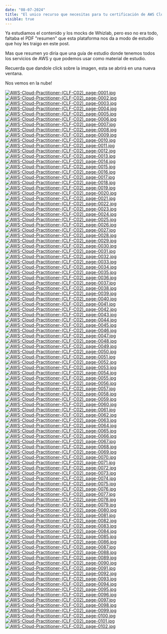 ```yaml
---
date: "08-07-2024"
title: "El unico recurso que necesitas para tu certificación de AWS Cloud Practitioner"
visible: true
---
```

Ya estudiamos el contenido y los mocks de Whizlab, pero eso no era todo, faltaba el PDF "resumen" que esta plataforma nos da a modo de estudio que hoy les traigo en este post.

Mas que resumen yo diría que una guía de estudio donde tenemos todos los servicios de AWS y que podemos usar como material de estudio.

Recuerda que dandole click sobre la imagen, esta se abrirá en una nueva ventana.

Nos vemos en la nube!

<a href="/blog/imagesAWS-Cloud-Practitioner-(CLF-C02)_page-0001.jpg" target="_blank"><img src="/blog/imagesAWS-Cloud-Practitioner-(CLF-C02)_page-0001.jpg" alt="AWS-Cloud-Practitioner-(CLF-C02)_page-0001.jpg" /></a>
<a href="/blog/imagesAWS-Cloud-Practitioner-(CLF-C02)_page-0002.jpg" target="_blank"><img src="/blog/imagesAWS-Cloud-Practitioner-(CLF-C02)_page-0002.jpg" alt="AWS-Cloud-Practitioner-(CLF-C02)_page-0002.jpg" /></a>
<a href="/blog/imagesAWS-Cloud-Practitioner-(CLF-C02)_page-0003.jpg" target="_blank"><img src="/blog/imagesAWS-Cloud-Practitioner-(CLF-C02)_page-0003.jpg" alt="AWS-Cloud-Practitioner-(CLF-C02)_page-0003.jpg" /></a>
<a href="/blog/imagesAWS-Cloud-Practitioner-(CLF-C02)_page-0004.jpg" target="_blank"><img src="/blog/imagesAWS-Cloud-Practitioner-(CLF-C02)_page-0004.jpg" alt="AWS-Cloud-Practitioner-(CLF-C02)_page-0004.jpg" /></a>
<a href="/blog/imagesAWS-Cloud-Practitioner-(CLF-C02)_page-0005.jpg" target="_blank"><img src="/blog/imagesAWS-Cloud-Practitioner-(CLF-C02)_page-0005.jpg" alt="AWS-Cloud-Practitioner-(CLF-C02)_page-0005.jpg" /></a>
<a href="/blog/imagesAWS-Cloud-Practitioner-(CLF-C02)_page-0006.jpg" target="_blank"><img src="/blog/imagesAWS-Cloud-Practitioner-(CLF-C02)_page-0006.jpg" alt="AWS-Cloud-Practitioner-(CLF-C02)_page-0006.jpg" /></a>
<a href="/blog/imagesAWS-Cloud-Practitioner-(CLF-C02)_page-0007.jpg" target="_blank"><img src="/blog/imagesAWS-Cloud-Practitioner-(CLF-C02)_page-0007.jpg" alt="AWS-Cloud-Practitioner-(CLF-C02)_page-0007.jpg" /></a>
<a href="/blog/imagesAWS-Cloud-Practitioner-(CLF-C02)_page-0008.jpg" target="_blank"><img src="/blog/imagesAWS-Cloud-Practitioner-(CLF-C02)_page-0008.jpg" alt="AWS-Cloud-Practitioner-(CLF-C02)_page-0008.jpg" /></a>
<a href="/blog/imagesAWS-Cloud-Practitioner-(CLF-C02)_page-0009.jpg" target="_blank"><img src="/blog/imagesAWS-Cloud-Practitioner-(CLF-C02)_page-0009.jpg" alt="AWS-Cloud-Practitioner-(CLF-C02)_page-0009.jpg" /></a>
<a href="/blog/imagesAWS-Cloud-Practitioner-(CLF-C02)_page-0010.jpg" target="_blank"><img src="/blog/imagesAWS-Cloud-Practitioner-(CLF-C02)_page-0010.jpg" alt="AWS-Cloud-Practitioner-(CLF-C02)_page-0010.jpg" /></a>
<a href="/blog/imagesAWS-Cloud-Practitioner-(CLF-C02)_page-0011.jpg" target="_blank"><img src="/blog/imagesAWS-Cloud-Practitioner-(CLF-C02)_page-0011.jpg" alt="AWS-Cloud-Practitioner-(CLF-C02)_page-0011.jpg" /></a>
<a href="/blog/imagesAWS-Cloud-Practitioner-(CLF-C02)_page-0012.jpg" target="_blank"><img src="/blog/imagesAWS-Cloud-Practitioner-(CLF-C02)_page-0012.jpg" alt="AWS-Cloud-Practitioner-(CLF-C02)_page-0012.jpg" /></a>
<a href="/blog/imagesAWS-Cloud-Practitioner-(CLF-C02)_page-0013.jpg" target="_blank"><img src="/blog/imagesAWS-Cloud-Practitioner-(CLF-C02)_page-0013.jpg" alt="AWS-Cloud-Practitioner-(CLF-C02)_page-0013.jpg" /></a>
<a href="/blog/imagesAWS-Cloud-Practitioner-(CLF-C02)_page-0014.jpg" target="_blank"><img src="/blog/imagesAWS-Cloud-Practitioner-(CLF-C02)_page-0014.jpg" alt="AWS-Cloud-Practitioner-(CLF-C02)_page-0014.jpg" /></a>
<a href="/blog/imagesAWS-Cloud-Practitioner-(CLF-C02)_page-0015.jpg" target="_blank"><img src="/blog/imagesAWS-Cloud-Practitioner-(CLF-C02)_page-0015.jpg" alt="AWS-Cloud-Practitioner-(CLF-C02)_page-0015.jpg" /></a>
<a href="/blog/imagesAWS-Cloud-Practitioner-(CLF-C02)_page-0016.jpg" target="_blank"><img src="/blog/imagesAWS-Cloud-Practitioner-(CLF-C02)_page-0016.jpg" alt="AWS-Cloud-Practitioner-(CLF-C02)_page-0016.jpg" /></a>
<a href="/blog/imagesAWS-Cloud-Practitioner-(CLF-C02)_page-0017.jpg" target="_blank"><img src="/blog/imagesAWS-Cloud-Practitioner-(CLF-C02)_page-0017.jpg" alt="AWS-Cloud-Practitioner-(CLF-C02)_page-0017.jpg" /></a>
<a href="/blog/imagesAWS-Cloud-Practitioner-(CLF-C02)_page-0018.jpg" target="_blank"><img src="/blog/imagesAWS-Cloud-Practitioner-(CLF-C02)_page-0018.jpg" alt="AWS-Cloud-Practitioner-(CLF-C02)_page-0018.jpg" /></a>
<a href="/blog/imagesAWS-Cloud-Practitioner-(CLF-C02)_page-0019.jpg" target="_blank"><img src="/blog/imagesAWS-Cloud-Practitioner-(CLF-C02)_page-0019.jpg" alt="AWS-Cloud-Practitioner-(CLF-C02)_page-0019.jpg" /></a>
<a href="/blog/imagesAWS-Cloud-Practitioner-(CLF-C02)_page-0020.jpg" target="_blank"><img src="/blog/imagesAWS-Cloud-Practitioner-(CLF-C02)_page-0020.jpg" alt="AWS-Cloud-Practitioner-(CLF-C02)_page-0020.jpg" /></a>
<a href="/blog/imagesAWS-Cloud-Practitioner-(CLF-C02)_page-0021.jpg" target="_blank"><img src="/blog/imagesAWS-Cloud-Practitioner-(CLF-C02)_page-0021.jpg" alt="AWS-Cloud-Practitioner-(CLF-C02)_page-0021.jpg" /></a>
<a href="/blog/imagesAWS-Cloud-Practitioner-(CLF-C02)_page-0022.jpg" target="_blank"><img src="/blog/imagesAWS-Cloud-Practitioner-(CLF-C02)_page-0022.jpg" alt="AWS-Cloud-Practitioner-(CLF-C02)_page-0022.jpg" /></a>
<a href="/blog/imagesAWS-Cloud-Practitioner-(CLF-C02)_page-0023.jpg" target="_blank"><img src="/blog/imagesAWS-Cloud-Practitioner-(CLF-C02)_page-0023.jpg" alt="AWS-Cloud-Practitioner-(CLF-C02)_page-0023.jpg" /></a>
<a href="/blog/imagesAWS-Cloud-Practitioner-(CLF-C02)_page-0024.jpg" target="_blank"><img src="/blog/imagesAWS-Cloud-Practitioner-(CLF-C02)_page-0024.jpg" alt="AWS-Cloud-Practitioner-(CLF-C02)_page-0024.jpg" /></a>
<a href="/blog/imagesAWS-Cloud-Practitioner-(CLF-C02)_page-0025.jpg" target="_blank"><img src="/blog/imagesAWS-Cloud-Practitioner-(CLF-C02)_page-0025.jpg" alt="AWS-Cloud-Practitioner-(CLF-C02)_page-0025.jpg" /></a>
<a href="/blog/imagesAWS-Cloud-Practitioner-(CLF-C02)_page-0026.jpg" target="_blank"><img src="/blog/imagesAWS-Cloud-Practitioner-(CLF-C02)_page-0026.jpg" alt="AWS-Cloud-Practitioner-(CLF-C02)_page-0026.jpg" /></a>
<a href="/blog/imagesAWS-Cloud-Practitioner-(CLF-C02)_page-0027.jpg" target="_blank"><img src="/blog/imagesAWS-Cloud-Practitioner-(CLF-C02)_page-0027.jpg" alt="AWS-Cloud-Practitioner-(CLF-C02)_page-0027.jpg" /></a>
<a href="/blog/imagesAWS-Cloud-Practitioner-(CLF-C02)_page-0028.jpg" target="_blank"><img src="/blog/imagesAWS-Cloud-Practitioner-(CLF-C02)_page-0028.jpg" alt="AWS-Cloud-Practitioner-(CLF-C02)_page-0028.jpg" /></a>
<a href="/blog/imagesAWS-Cloud-Practitioner-(CLF-C02)_page-0029.jpg" target="_blank"><img src="/blog/imagesAWS-Cloud-Practitioner-(CLF-C02)_page-0029.jpg" alt="AWS-Cloud-Practitioner-(CLF-C02)_page-0029.jpg" /></a>
<a href="/blog/imagesAWS-Cloud-Practitioner-(CLF-C02)_page-0030.jpg" target="_blank"><img src="/blog/imagesAWS-Cloud-Practitioner-(CLF-C02)_page-0030.jpg" alt="AWS-Cloud-Practitioner-(CLF-C02)_page-0030.jpg" /></a>
<a href="/blog/imagesAWS-Cloud-Practitioner-(CLF-C02)_page-0031.jpg" target="_blank"><img src="/blog/imagesAWS-Cloud-Practitioner-(CLF-C02)_page-0031.jpg" alt="AWS-Cloud-Practitioner-(CLF-C02)_page-0031.jpg" /></a>
<a href="/blog/imagesAWS-Cloud-Practitioner-(CLF-C02)_page-0032.jpg" target="_blank"><img src="/blog/imagesAWS-Cloud-Practitioner-(CLF-C02)_page-0032.jpg" alt="AWS-Cloud-Practitioner-(CLF-C02)_page-0032.jpg" /></a>
<a href="/blog/imagesAWS-Cloud-Practitioner-(CLF-C02)_page-0033.jpg" target="_blank"><img src="/blog/imagesAWS-Cloud-Practitioner-(CLF-C02)_page-0033.jpg" alt="AWS-Cloud-Practitioner-(CLF-C02)_page-0033.jpg" /></a>
<a href="/blog/imagesAWS-Cloud-Practitioner-(CLF-C02)_page-0034.jpg" target="_blank"><img src="/blog/imagesAWS-Cloud-Practitioner-(CLF-C02)_page-0034.jpg" alt="AWS-Cloud-Practitioner-(CLF-C02)_page-0034.jpg" /></a>
<a href="/blog/imagesAWS-Cloud-Practitioner-(CLF-C02)_page-0035.jpg" target="_blank"><img src="/blog/imagesAWS-Cloud-Practitioner-(CLF-C02)_page-0035.jpg" alt="AWS-Cloud-Practitioner-(CLF-C02)_page-0035.jpg" /></a>
<a href="/blog/imagesAWS-Cloud-Practitioner-(CLF-C02)_page-0036.jpg" target="_blank"><img src="/blog/imagesAWS-Cloud-Practitioner-(CLF-C02)_page-0036.jpg" alt="AWS-Cloud-Practitioner-(CLF-C02)_page-0036.jpg" /></a>
<a href="/blog/imagesAWS-Cloud-Practitioner-(CLF-C02)_page-0037.jpg" target="_blank"><img src="/blog/imagesAWS-Cloud-Practitioner-(CLF-C02)_page-0037.jpg" alt="AWS-Cloud-Practitioner-(CLF-C02)_page-0037.jpg" /></a>
<a href="/blog/imagesAWS-Cloud-Practitioner-(CLF-C02)_page-0038.jpg" target="_blank"><img src="/blog/imagesAWS-Cloud-Practitioner-(CLF-C02)_page-0038.jpg" alt="AWS-Cloud-Practitioner-(CLF-C02)_page-0038.jpg" /></a>
<a href="/blog/imagesAWS-Cloud-Practitioner-(CLF-C02)_page-0039.jpg" target="_blank"><img src="/blog/imagesAWS-Cloud-Practitioner-(CLF-C02)_page-0039.jpg" alt="AWS-Cloud-Practitioner-(CLF-C02)_page-0039.jpg" /></a>
<a href="/blog/imagesAWS-Cloud-Practitioner-(CLF-C02)_page-0040.jpg" target="_blank"><img src="/blog/imagesAWS-Cloud-Practitioner-(CLF-C02)_page-0040.jpg" alt="AWS-Cloud-Practitioner-(CLF-C02)_page-0040.jpg" /></a>
<a href="/blog/imagesAWS-Cloud-Practitioner-(CLF-C02)_page-0041.jpg" target="_blank"><img src="/blog/imagesAWS-Cloud-Practitioner-(CLF-C02)_page-0041.jpg" alt="AWS-Cloud-Practitioner-(CLF-C02)_page-0041.jpg" /></a>
<a href="/blog/imagesAWS-Cloud-Practitioner-(CLF-C02)_page-0042.jpg" target="_blank"><img src="/blog/imagesAWS-Cloud-Practitioner-(CLF-C02)_page-0042.jpg" alt="AWS-Cloud-Practitioner-(CLF-C02)_page-0042.jpg" /></a>
<a href="/blog/imagesAWS-Cloud-Practitioner-(CLF-C02)_page-0043.jpg" target="_blank"><img src="/blog/imagesAWS-Cloud-Practitioner-(CLF-C02)_page-0043.jpg" alt="AWS-Cloud-Practitioner-(CLF-C02)_page-0043.jpg" /></a>
<a href="/blog/imagesAWS-Cloud-Practitioner-(CLF-C02)_page-0044.jpg" target="_blank"><img src="/blog/imagesAWS-Cloud-Practitioner-(CLF-C02)_page-0044.jpg" alt="AWS-Cloud-Practitioner-(CLF-C02)_page-0044.jpg" /></a>
<a href="/blog/imagesAWS-Cloud-Practitioner-(CLF-C02)_page-0045.jpg" target="_blank"><img src="/blog/imagesAWS-Cloud-Practitioner-(CLF-C02)_page-0045.jpg" alt="AWS-Cloud-Practitioner-(CLF-C02)_page-0045.jpg" /></a>
<a href="/blog/imagesAWS-Cloud-Practitioner-(CLF-C02)_page-0046.jpg" target="_blank"><img src="/blog/imagesAWS-Cloud-Practitioner-(CLF-C02)_page-0046.jpg" alt="AWS-Cloud-Practitioner-(CLF-C02)_page-0046.jpg" /></a>
<a href="/blog/imagesAWS-Cloud-Practitioner-(CLF-C02)_page-0047.jpg" target="_blank"><img src="/blog/imagesAWS-Cloud-Practitioner-(CLF-C02)_page-0047.jpg" alt="AWS-Cloud-Practitioner-(CLF-C02)_page-0047.jpg" /></a>
<a href="/blog/imagesAWS-Cloud-Practitioner-(CLF-C02)_page-0048.jpg" target="_blank"><img src="/blog/imagesAWS-Cloud-Practitioner-(CLF-C02)_page-0048.jpg" alt="AWS-Cloud-Practitioner-(CLF-C02)_page-0048.jpg" /></a>
<a href="/blog/imagesAWS-Cloud-Practitioner-(CLF-C02)_page-0049.jpg" target="_blank"><img src="/blog/imagesAWS-Cloud-Practitioner-(CLF-C02)_page-0049.jpg" alt="AWS-Cloud-Practitioner-(CLF-C02)_page-0049.jpg" /></a>
<a href="/blog/imagesAWS-Cloud-Practitioner-(CLF-C02)_page-0050.jpg" target="_blank"><img src="/blog/imagesAWS-Cloud-Practitioner-(CLF-C02)_page-0050.jpg" alt="AWS-Cloud-Practitioner-(CLF-C02)_page-0050.jpg" /></a>
<a href="/blog/imagesAWS-Cloud-Practitioner-(CLF-C02)_page-0051.jpg" target="_blank"><img src="/blog/imagesAWS-Cloud-Practitioner-(CLF-C02)_page-0051.jpg" alt="AWS-Cloud-Practitioner-(CLF-C02)_page-0051.jpg" /></a>
<a href="/blog/imagesAWS-Cloud-Practitioner-(CLF-C02)_page-0052.jpg" target="_blank"><img src="/blog/imagesAWS-Cloud-Practitioner-(CLF-C02)_page-0052.jpg" alt="AWS-Cloud-Practitioner-(CLF-C02)_page-0052.jpg" /></a>
<a href="/blog/imagesAWS-Cloud-Practitioner-(CLF-C02)_page-0053.jpg" target="_blank"><img src="/blog/imagesAWS-Cloud-Practitioner-(CLF-C02)_page-0053.jpg" alt="AWS-Cloud-Practitioner-(CLF-C02)_page-0053.jpg" /></a>
<a href="/blog/imagesAWS-Cloud-Practitioner-(CLF-C02)_page-0054.jpg" target="_blank"><img src="/blog/imagesAWS-Cloud-Practitioner-(CLF-C02)_page-0054.jpg" alt="AWS-Cloud-Practitioner-(CLF-C02)_page-0054.jpg" /></a>
<a href="/blog/imagesAWS-Cloud-Practitioner-(CLF-C02)_page-0055.jpg" target="_blank"><img src="/blog/imagesAWS-Cloud-Practitioner-(CLF-C02)_page-0055.jpg" alt="AWS-Cloud-Practitioner-(CLF-C02)_page-0055.jpg" /></a>
<a href="/blog/imagesAWS-Cloud-Practitioner-(CLF-C02)_page-0056.jpg" target="_blank"><img src="/blog/imagesAWS-Cloud-Practitioner-(CLF-C02)_page-0056.jpg" alt="AWS-Cloud-Practitioner-(CLF-C02)_page-0056.jpg" /></a>
<a href="/blog/imagesAWS-Cloud-Practitioner-(CLF-C02)_page-0057.jpg" target="_blank"><img src="/blog/imagesAWS-Cloud-Practitioner-(CLF-C02)_page-0057.jpg" alt="AWS-Cloud-Practitioner-(CLF-C02)_page-0057.jpg" /></a>
<a href="/blog/imagesAWS-Cloud-Practitioner-(CLF-C02)_page-0058.jpg" target="_blank"><img src="/blog/imagesAWS-Cloud-Practitioner-(CLF-C02)_page-0058.jpg" alt="AWS-Cloud-Practitioner-(CLF-C02)_page-0058.jpg" /></a>
<a href="/blog/imagesAWS-Cloud-Practitioner-(CLF-C02)_page-0059.jpg" target="_blank"><img src="/blog/imagesAWS-Cloud-Practitioner-(CLF-C02)_page-0059.jpg" alt="AWS-Cloud-Practitioner-(CLF-C02)_page-0059.jpg" /></a>
<a href="/blog/imagesAWS-Cloud-Practitioner-(CLF-C02)_page-0060.jpg" target="_blank"><img src="/blog/imagesAWS-Cloud-Practitioner-(CLF-C02)_page-0060.jpg" alt="AWS-Cloud-Practitioner-(CLF-C02)_page-0060.jpg" /></a>
<a href="/blog/imagesAWS-Cloud-Practitioner-(CLF-C02)_page-0061.jpg" target="_blank"><img src="/blog/imagesAWS-Cloud-Practitioner-(CLF-C02)_page-0061.jpg" alt="AWS-Cloud-Practitioner-(CLF-C02)_page-0061.jpg" /></a>
<a href="/blog/imagesAWS-Cloud-Practitioner-(CLF-C02)_page-0062.jpg" target="_blank"><img src="/blog/imagesAWS-Cloud-Practitioner-(CLF-C02)_page-0062.jpg" alt="AWS-Cloud-Practitioner-(CLF-C02)_page-0062.jpg" /></a>
<a href="/blog/imagesAWS-Cloud-Practitioner-(CLF-C02)_page-0063.jpg" target="_blank"><img src="/blog/imagesAWS-Cloud-Practitioner-(CLF-C02)_page-0063.jpg" alt="AWS-Cloud-Practitioner-(CLF-C02)_page-0063.jpg" /></a>
<a href="/blog/imagesAWS-Cloud-Practitioner-(CLF-C02)_page-0064.jpg" target="_blank"><img src="/blog/imagesAWS-Cloud-Practitioner-(CLF-C02)_page-0064.jpg" alt="AWS-Cloud-Practitioner-(CLF-C02)_page-0064.jpg" /></a>
<a href="/blog/imagesAWS-Cloud-Practitioner-(CLF-C02)_page-0065.jpg" target="_blank"><img src="/blog/imagesAWS-Cloud-Practitioner-(CLF-C02)_page-0065.jpg" alt="AWS-Cloud-Practitioner-(CLF-C02)_page-0065.jpg" /></a>
<a href="/blog/imagesAWS-Cloud-Practitioner-(CLF-C02)_page-0066.jpg" target="_blank"><img src="/blog/imagesAWS-Cloud-Practitioner-(CLF-C02)_page-0066.jpg" alt="AWS-Cloud-Practitioner-(CLF-C02)_page-0066.jpg" /></a>
<a href="/blog/imagesAWS-Cloud-Practitioner-(CLF-C02)_page-0067.jpg" target="_blank"><img src="/blog/imagesAWS-Cloud-Practitioner-(CLF-C02)_page-0067.jpg" alt="AWS-Cloud-Practitioner-(CLF-C02)_page-0067.jpg" /></a>
<a href="/blog/imagesAWS-Cloud-Practitioner-(CLF-C02)_page-0068.jpg" target="_blank"><img src="/blog/imagesAWS-Cloud-Practitioner-(CLF-C02)_page-0068.jpg" alt="AWS-Cloud-Practitioner-(CLF-C02)_page-0068.jpg" /></a>
<a href="/blog/imagesAWS-Cloud-Practitioner-(CLF-C02)_page-0069.jpg" target="_blank"><img src="/blog/imagesAWS-Cloud-Practitioner-(CLF-C02)_page-0069.jpg" alt="AWS-Cloud-Practitioner-(CLF-C02)_page-0069.jpg" /></a>
<a href="/blog/imagesAWS-Cloud-Practitioner-(CLF-C02)_page-0070.jpg" target="_blank"><img src="/blog/imagesAWS-Cloud-Practitioner-(CLF-C02)_page-0070.jpg" alt="AWS-Cloud-Practitioner-(CLF-C02)_page-0070.jpg" /></a>
<a href="/blog/imagesAWS-Cloud-Practitioner-(CLF-C02)_page-0071.jpg" target="_blank"><img src="/blog/imagesAWS-Cloud-Practitioner-(CLF-C02)_page-0071.jpg" alt="AWS-Cloud-Practitioner-(CLF-C02)_page-0071.jpg" /></a>
<a href="/blog/imagesAWS-Cloud-Practitioner-(CLF-C02)_page-0072.jpg" target="_blank"><img src="/blog/imagesAWS-Cloud-Practitioner-(CLF-C02)_page-0072.jpg" alt="AWS-Cloud-Practitioner-(CLF-C02)_page-0072.jpg" /></a>
<a href="/blog/imagesAWS-Cloud-Practitioner-(CLF-C02)_page-0073.jpg" target="_blank"><img src="/blog/imagesAWS-Cloud-Practitioner-(CLF-C02)_page-0073.jpg" alt="AWS-Cloud-Practitioner-(CLF-C02)_page-0073.jpg" /></a>
<a href="/blog/imagesAWS-Cloud-Practitioner-(CLF-C02)_page-0074.jpg" target="_blank"><img src="/blog/imagesAWS-Cloud-Practitioner-(CLF-C02)_page-0074.jpg" alt="AWS-Cloud-Practitioner-(CLF-C02)_page-0074.jpg" /></a>
<a href="/blog/imagesAWS-Cloud-Practitioner-(CLF-C02)_page-0075.jpg" target="_blank"><img src="/blog/imagesAWS-Cloud-Practitioner-(CLF-C02)_page-0075.jpg" alt="AWS-Cloud-Practitioner-(CLF-C02)_page-0075.jpg" /></a>
<a href="/blog/imagesAWS-Cloud-Practitioner-(CLF-C02)_page-0076.jpg" target="_blank"><img src="/blog/imagesAWS-Cloud-Practitioner-(CLF-C02)_page-0076.jpg" alt="AWS-Cloud-Practitioner-(CLF-C02)_page-0076.jpg" /></a>
<a href="/blog/imagesAWS-Cloud-Practitioner-(CLF-C02)_page-0077.jpg" target="_blank"><img src="/blog/imagesAWS-Cloud-Practitioner-(CLF-C02)_page-0077.jpg" alt="AWS-Cloud-Practitioner-(CLF-C02)_page-0077.jpg" /></a>
<a href="/blog/imagesAWS-Cloud-Practitioner-(CLF-C02)_page-0078.jpg" target="_blank"><img src="/blog/imagesAWS-Cloud-Practitioner-(CLF-C02)_page-0078.jpg" alt="AWS-Cloud-Practitioner-(CLF-C02)_page-0078.jpg" /></a>
<a href="/blog/imagesAWS-Cloud-Practitioner-(CLF-C02)_page-0079.jpg" target="_blank"><img src="/blog/imagesAWS-Cloud-Practitioner-(CLF-C02)_page-0079.jpg" alt="AWS-Cloud-Practitioner-(CLF-C02)_page-0079.jpg" /></a>
<a href="/blog/imagesAWS-Cloud-Practitioner-(CLF-C02)_page-0080.jpg" target="_blank"><img src="/blog/imagesAWS-Cloud-Practitioner-(CLF-C02)_page-0080.jpg" alt="AWS-Cloud-Practitioner-(CLF-C02)_page-0080.jpg" /></a>
<a href="/blog/imagesAWS-Cloud-Practitioner-(CLF-C02)_page-0081.jpg" target="_blank"><img src="/blog/imagesAWS-Cloud-Practitioner-(CLF-C02)_page-0081.jpg" alt="AWS-Cloud-Practitioner-(CLF-C02)_page-0081.jpg" /></a>
<a href="/blog/imagesAWS-Cloud-Practitioner-(CLF-C02)_page-0082.jpg" target="_blank"><img src="/blog/imagesAWS-Cloud-Practitioner-(CLF-C02)_page-0082.jpg" alt="AWS-Cloud-Practitioner-(CLF-C02)_page-0082.jpg" /></a>
<a href="/blog/imagesAWS-Cloud-Practitioner-(CLF-C02)_page-0083.jpg" target="_blank"><img src="/blog/imagesAWS-Cloud-Practitioner-(CLF-C02)_page-0083.jpg" alt="AWS-Cloud-Practitioner-(CLF-C02)_page-0083.jpg" /></a>
<a href="/blog/imagesAWS-Cloud-Practitioner-(CLF-C02)_page-0084.jpg" target="_blank"><img src="/blog/imagesAWS-Cloud-Practitioner-(CLF-C02)_page-0084.jpg" alt="AWS-Cloud-Practitioner-(CLF-C02)_page-0084.jpg" /></a>
<a href="/blog/imagesAWS-Cloud-Practitioner-(CLF-C02)_page-0085.jpg" target="_blank"><img src="/blog/imagesAWS-Cloud-Practitioner-(CLF-C02)_page-0085.jpg" alt="AWS-Cloud-Practitioner-(CLF-C02)_page-0085.jpg" /></a>
<a href="/blog/imagesAWS-Cloud-Practitioner-(CLF-C02)_page-0086.jpg" target="_blank"><img src="/blog/imagesAWS-Cloud-Practitioner-(CLF-C02)_page-0086.jpg" alt="AWS-Cloud-Practitioner-(CLF-C02)_page-0086.jpg" /></a>
<a href="/blog/imagesAWS-Cloud-Practitioner-(CLF-C02)_page-0087.jpg" target="_blank"><img src="/blog/imagesAWS-Cloud-Practitioner-(CLF-C02)_page-0087.jpg" alt="AWS-Cloud-Practitioner-(CLF-C02)_page-0087.jpg" /></a>
<a href="/blog/imagesAWS-Cloud-Practitioner-(CLF-C02)_page-0088.jpg" target="_blank"><img src="/blog/imagesAWS-Cloud-Practitioner-(CLF-C02)_page-0088.jpg" alt="AWS-Cloud-Practitioner-(CLF-C02)_page-0088.jpg" /></a>
<a href="/blog/imagesAWS-Cloud-Practitioner-(CLF-C02)_page-0089.jpg" target="_blank"><img src="/blog/imagesAWS-Cloud-Practitioner-(CLF-C02)_page-0089.jpg" alt="AWS-Cloud-Practitioner-(CLF-C02)_page-0089.jpg" /></a>
<a href="/blog/imagesAWS-Cloud-Practitioner-(CLF-C02)_page-0090.jpg" target="_blank"><img src="/blog/imagesAWS-Cloud-Practitioner-(CLF-C02)_page-0090.jpg" alt="AWS-Cloud-Practitioner-(CLF-C02)_page-0090.jpg" /></a>
<a href="/blog/imagesAWS-Cloud-Practitioner-(CLF-C02)_page-0091.jpg" target="_blank"><img src="/blog/imagesAWS-Cloud-Practitioner-(CLF-C02)_page-0091.jpg" alt="AWS-Cloud-Practitioner-(CLF-C02)_page-0091.jpg" /></a>
<a href="/blog/imagesAWS-Cloud-Practitioner-(CLF-C02)_page-0092.jpg" target="_blank"><img src="/blog/imagesAWS-Cloud-Practitioner-(CLF-C02)_page-0092.jpg" alt="AWS-Cloud-Practitioner-(CLF-C02)_page-0092.jpg" /></a>
<a href="/blog/imagesAWS-Cloud-Practitioner-(CLF-C02)_page-0093.jpg" target="_blank"><img src="/blog/imagesAWS-Cloud-Practitioner-(CLF-C02)_page-0093.jpg" alt="AWS-Cloud-Practitioner-(CLF-C02)_page-0093.jpg" /></a>
<a href="/blog/imagesAWS-Cloud-Practitioner-(CLF-C02)_page-0094.jpg" target="_blank"><img src="/blog/imagesAWS-Cloud-Practitioner-(CLF-C02)_page-0094.jpg" alt="AWS-Cloud-Practitioner-(CLF-C02)_page-0094.jpg" /></a>
<a href="/blog/imagesAWS-Cloud-Practitioner-(CLF-C02)_page-0095.jpg" target="_blank"><img src="/blog/imagesAWS-Cloud-Practitioner-(CLF-C02)_page-0095.jpg" alt="AWS-Cloud-Practitioner-(CLF-C02)_page-0095.jpg" /></a>
<a href="/blog/imagesAWS-Cloud-Practitioner-(CLF-C02)_page-0096.jpg" target="_blank"><img src="/blog/imagesAWS-Cloud-Practitioner-(CLF-C02)_page-0096.jpg" alt="AWS-Cloud-Practitioner-(CLF-C02)_page-0096.jpg" /></a>
<a href="/blog/imagesAWS-Cloud-Practitioner-(CLF-C02)_page-0097.jpg" target="_blank"><img src="/blog/imagesAWS-Cloud-Practitioner-(CLF-C02)_page-0097.jpg" alt="AWS-Cloud-Practitioner-(CLF-C02)_page-0097.jpg" /></a>
<a href="/blog/imagesAWS-Cloud-Practitioner-(CLF-C02)_page-0098.jpg" target="_blank"><img src="/blog/imagesAWS-Cloud-Practitioner-(CLF-C02)_page-0098.jpg" alt="AWS-Cloud-Practitioner-(CLF-C02)_page-0098.jpg" /></a>
<a href="/blog/imagesAWS-Cloud-Practitioner-(CLF-C02)_page-0099.jpg" target="_blank"><img src="/blog/imagesAWS-Cloud-Practitioner-(CLF-C02)_page-0099.jpg" alt="AWS-Cloud-Practitioner-(CLF-C02)_page-0099.jpg" /></a>
<a href="/blog/imagesAWS-Cloud-Practitioner-(CLF-C02)_page-0100.jpg" target="_blank"><img src="/blog/imagesAWS-Cloud-Practitioner-(CLF-C02)_page-0100.jpg" alt="AWS-Cloud-Practitioner-(CLF-C02)_page-0100.jpg" /></a>
<a href="/blog/imagesAWS-Cloud-Practitioner-(CLF-C02)_page-0101.jpg" target="_blank"><img src="/blog/imagesAWS-Cloud-Practitioner-(CLF-C02)_page-0101.jpg" alt="AWS-Cloud-Practitioner-(CLF-C02)_page-0101.jpg" /></a>
<a href="/blog/imagesAWS-Cloud-Practitioner-(CLF-C02)_page-0102.jpg" target="_blank"><img src="/blog/imagesAWS-Cloud-Practitioner-(CLF-C02)_page-0102.jpg" alt="AWS-Cloud-Practitioner-(CLF-C02)_page-0102.jpg" /></a>
